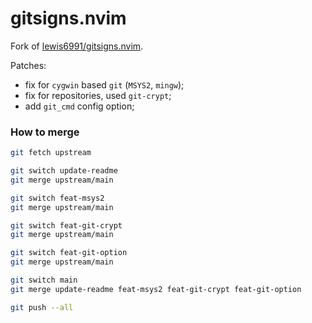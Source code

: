 # gitsigns.nvim

Fork of [lewis6991/gitsigns.nvim](https://github.com/lewis6991/gitsigns.nvim).

Patches:

- fix for `cygwin` based `git` (`MSYS2`, `mingw`);
- fix for repositories, used `git-crypt`;
- add `git_cmd` config option;

### How to merge

```sh
git fetch upstream

git switch update-readme
git merge upstream/main

git switch feat-msys2
git merge upstream/main

git switch feat-git-crypt
git merge upstream/main

git switch feat-git-option
git merge upstream/main

git switch main
git merge update-readme feat-msys2 feat-git-crypt feat-git-option

git push --all
```
